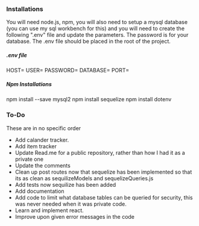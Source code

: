 ### Installations
You will need node.js, npm, you will also need to setup a mysql database (you can use my sql workbench for this) and you will need to create the following ".env" file and update the parameters. The password is for your database. The .env file should be placed in the root of the project.

##### .env file
HOST=
USER=
PASSWORD=
DATABASE=
PORT=


##### Npm Installations
npm install --save mysql2
npm install sequelize
npm install dotenv


### To-Do
These are in no specific order

- Add calander tracker.
- Add item tracker
- Update Read.me for a public repository, rather than how I had it as a private one
- Update the comments
- Clean up post routes now that sequelize has been implemented so that its as clean as sequilizeModels and sequelizeQueries.js
- Add tests now sequilize has been added
- Add documentation
- Add code to limit what database tables can be queried for security, this was never needed when it was private code.
- Learn and implement react.
- Improve upon given error messages in the code
